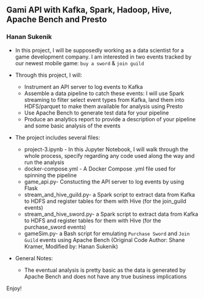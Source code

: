 ## Gami API with Kafka, Spark, Hadoop, Hive, Apache Bench and Presto

### Hanan Sukenik

- In this project, I will be supposedly working as a data scientist for a game development company. I am interested in two events tracked by our newest mobile game: `buy a
  sword` & `join guild`

- Through this project, I will:
    * Instrument an API server to log events to Kafka
    * Assemble a data pipeline to catch these events: I will use Spark streaming to filter select event types from Kafka, land them into HDFS/parquet to make them available for analysis using Presto
    * Use Apache Bench to generate test data for your pipeline
    * Produce an analytics report to provide a description of your pipeline and some basic analysis of the events
    
  
- The project includes several files:
    
    * project-3.ipynb - In this Jupyter Notebook, I will walk through the whole process, specify regarding any code used along the way and run the analysis
    * docker-compose.yml - A Docker Compose .yml file used for spinning the pipeline
    * game_api.py- Constucting the API server to log events by using Flask
    * stream_and_hive_guild.py- a Spark script to extract data from Kafka to HDFS and register tables for them with Hive (for the join_guild events)
    * stream_and_hive_sword.py- a Spark script to extract data from Kafka to HDFS and register tables for them with Hive (for the purchase_sword events)
    * gameSim.py- a Bash script for emulating `Purchase Sword` and `Join Guild` events using Apache Bench (Original Code Author: Shane Kramer, Modified by: Hanan Sukenik)
    
    
 - General Notes:
 
     * The eventual analysis is pretty basic as the data is generated by Apache Bench and does not have any true business implications
     
     
Enjoy!
